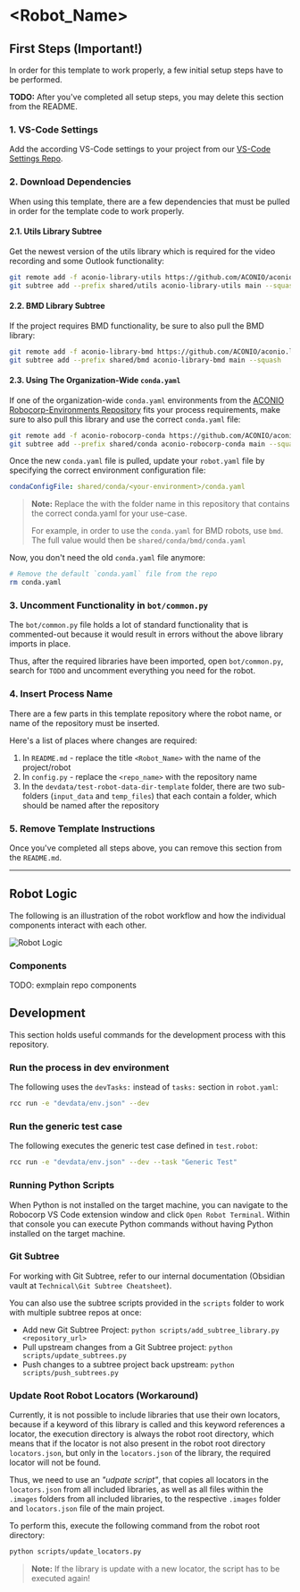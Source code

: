 # <Robot_Name>

## First Steps (Important!)
In order for this template to work properly, a few initial setup steps have to be performed.

**TODO:** After you've completed all setup steps, you may delete this section from the README.

### 1. VS-Code Settings
Add the according VS-Code settings to your project from our [VS-Code Settings Repo](https://github.com/ACONIO/aconio.common.vscode-settings/tree/main).

### 2. Download Dependencies
When using this template, there are a few dependencies that must be pulled in order for the template code to work properly.

#### 2.1. Utils Library Subtree
Get the newest version of the utils library which is required for the video recording and some Outlook functionality:

```bash
git remote add -f aconio-library-utils https://github.com/ACONIO/aconio.libraries.robocorp.utils.git
git subtree add --prefix shared/utils aconio-library-utils main --squash
```

#### 2.2. BMD Library Subtree
If the project requires BMD functionality, be sure to also pull the BMD library:

```bash
git remote add -f aconio-library-bmd https://github.com/ACONIO/aconio.libraries.robocorp.bmd.git
git subtree add --prefix shared/bmd aconio-library-bmd main --squash
```

#### 2.3. Using The Organization-Wide `conda.yaml`
If one of the organization-wide `conda.yaml` environments from the [ACONIO Robocorp-Environments Repository](https://github.com/ACONIO/aconio.common.robocorp-environments) fits your process requirements, make sure to also pull this library and use the correct `conda.yaml` file:

```bash
git remote add -f aconio-robocorp-conda https://github.com/ACONIO/aconio.common.robocorp-environments.git
git subtree add --prefix shared/conda aconio-robocorp-conda main --squash
```

Once the new `conda.yaml` file is pulled, update your `robot.yaml` file by specifying the correct environment configuration file:
```yaml
condaConfigFile: shared/conda/<your-environment>/conda.yaml
```

> **Note:** Replace the <your-environment> with the folder name in this repository that contains the correct conda.yaml for your use-case.
> 
> For example, in order to use the `conda.yaml` for BMD robots, use `bmd`. The full value would then be `shared/conda/bmd/conda.yaml`

Now, you don't need the old `conda.yaml` file anymore:
```bash
# Remove the default `conda.yaml` file from the repo
rm conda.yaml
```

### 3. Uncomment Functionality in `bot/common.py`
The `bot/common.py` file holds a lot of standard functionality that is commented-out because it would result in errors without the above library imports in place.

Thus, after the required libraries have been imported, open `bot/common.py`, search for `TODO` and uncomment everything you need for the robot.

### 4. Insert Process Name
There are a few parts in this template repository where the robot name, or name of the repository must be inserted.

Here's a list of places where changes are required:
1. In `README.md` - replace the title `<Robot_Name>` with the name of the project/robot
2. In `config.py` - replace the `<repo_name>` with the repository name
3. In the `devdata/test-robot-data-dir-template` folder, there are two sub-folders (`input_data` and `temp_files`) that each contain a folder, which should be named after the repository

### 5. Remove Template Instructions
Once you've completed all steps above, you can remove this section from the `README.md`.

---
## Robot Logic
The following is an illustration of the robot workflow and how the individual components interact with each other.

![Robot Logic](docs/replace_me.png)

### Components
TODO: exmplain repo components

## Development
This section holds useful commands for the development process with this repository.

### Run the process in dev environment
The following uses the `devTasks:` instead of `tasks:` section in `robot.yaml`:
```sh
rcc run -e "devdata/env.json" --dev
```

### Run the generic test case
The following executes the generic test case defined in `test.robot`:
```sh
rcc run -e "devdata/env.json" --dev --task "Generic Test"
```

### Running Python Scripts
When Python is not installed on the target machine, you can navigate to the Robocorp VS Code extension window and click `Open Robot Terminal`. Within that console you can execute Python commands without having Python installed on the target machine.

### Git Subtree
For working with Git Subtree, refer to our internal documentation (Obsidian vault at `Technical\Git Subtree Cheatsheet`).

You can also use the subtree scripts provided in the `scripts` folder to work with multiple subtree repos at once:

- Add new Git Subtree Project: `python scripts/add_subtree_library.py <repository_url>`
- Pull upstream changes from a Git Subtree project: `python scripts/update_subtrees.py`
- Push changes to a subtree project back upstream: `python scripts/push_subtrees.py`

### Update Root Robot Locators (Workaround)
Currently, it is not possible to include libraries that use their own locators, because if a keyword of this library is called and this keyword references a locator, the execution directory is always the robot root directory, which means that if the locator is not also present in the robot root directory `locators.json`, but only in the `locators.json` of the library, the required locator will not be found.

Thus, we need to use an *"udpate script"*, that copies all locators in the `locators.json` from all included libraries, as well as all files within the `.images` folders from all included libraries, to the respective `.images` folder and `locators.json` file of the main project.

To perform this, execute the following command from the robot root directory:

```sh
python scripts/update_locators.py
```

> **Note:** If the library is update with a new locator, the script has to be executed again!